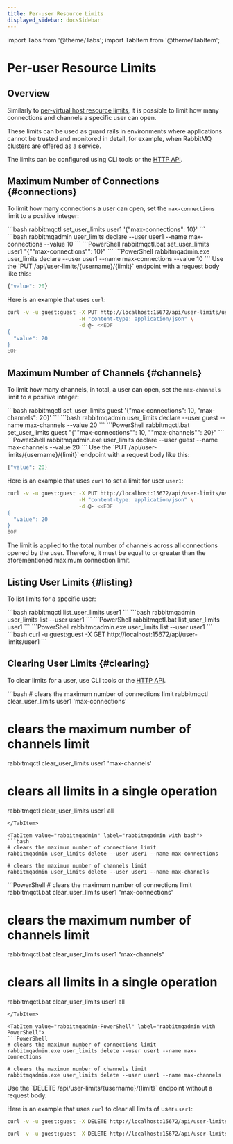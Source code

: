 ```yaml
---
title: Per-user Resource Limits
displayed_sidebar: docsSidebar
---
```

<!--
Copyright (c) 2005-2025 Broadcom. All Rights Reserved. The term "Broadcom" refers to Broadcom Inc. and/or its subsidiaries.

All rights reserved. This program and the accompanying materials
are made available under the terms of the under the Apache License,
Version 2.0 (the "License"); you may not use this file except in compliance
with the License. You may obtain a copy of the License at

https://www.apache.org/licenses/LICENSE-2.0

Unless required by applicable law or agreed to in writing, software
distributed under the License is distributed on an "AS IS" BASIS,
WITHOUT WARRANTIES OR CONDITIONS OF ANY KIND, either express or implied.
See the License for the specific language governing permissions and
limitations under the License.
-->

import Tabs from '@theme/Tabs';
import TabItem from '@theme/TabItem';

# Per-user Resource Limits

## Overview

Similarly to [per-virtual host resource limits](./vhosts#limits), it is possible to limit
how many connections and channels a specific user can open.

These limits can be used as guard rails in environments where applications
cannot be trusted and monitored in detail, for example, when RabbitMQ clusters
are offered as a service.

The limits can be configured using CLI tools or the [HTTP API](./management#http-api).

## Maximum Number of Connections {#connections}

To limit how many connections a user can open, set the `max-connections` limit to
a positive integer:

<Tabs groupId="examples">
<TabItem value="bash" label="rabbitmqctl with bash" default>
```bash
rabbitmqctl set_user_limits user1 '{"max-connections": 10}'
```
</TabItem>

<TabItem value="rabbitmqadmin" label="rabbitmqadmin with bash">
```bash
rabbitmqadmin user_limits declare --user user1 --name max-connections --value 10
```
</TabItem>

<TabItem value="PowerShell" label="rabbitmqctl with PowerShell">
```PowerShell
rabbitmqctl.bat set_user_limits user1 "{""max-connections"": 10}"
```
</TabItem>

<TabItem value="rabbitmqadmin-PowerShell" label="rabbitmqadmin with PowerShell">
```PowerShell
rabbitmqadmin.exe user_limits declare --user user1 --name max-connections --value 10
```
</TabItem>

<TabItem value="HTTP API" label="HTTP API">
Use the `PUT /api/user-limits/{username}/{limit}` endpoint with a request body like this:

```javascript
{"value": 20}
```

Here is an example that uses `curl`:

```bash
curl -v -u guest:guest -X PUT http://localhost:15672/api/user-limits/user1/max-connections \
                       -H "content-type: application/json" \
                       -d @- <<EOF
{
  "value": 20
}
EOF
```
</TabItem>
</Tabs>

## Maximum Number of Channels {#channels}

To limit how many channels, in total, a user can open, set the `max-channels` limit to
a positive integer:

<Tabs groupId="examples">
<TabItem value="bash" label="rabbitmqctl with bash" default>
```bash
rabbitmqctl set_user_limits guest '{"max-connections": 10, "max-channels": 20}'
```
</TabItem>

<TabItem value="rabbitmqadmin" label="rabbitmqadmin with bash">
```bash
rabbitmqadmin user_limits declare --user guest --name max-channels --value 20
```
</TabItem>

<TabItem value="PowerShell" label="rabbitmqctl with PowerShell">
```PowerShell
rabbitmqctl.bat set_user_limits guest "{""max-connections"": 10, ""max-channels"": 20}"
```
</TabItem>

<TabItem value="rabbitmqadmin-PowerShell" label="rabbitmqadmin with PowerShell">
```PowerShell
rabbitmqadmin.exe user_limits declare --user guest --name max-channels --value 20
```
</TabItem>

<TabItem value="HTTP API" label="HTTP API">
Use the `PUT /api/user-limits/{username}/{limit}` endpoint with a request body like this:

```javascript
{"value": 20}
```

Here is an example that uses `curl` to set a limit for user `user1`:

```bash
curl -v -u guest:guest -X PUT http://localhost:15672/api/user-limits/user1/max-channels \
                       -H "content-type: application/json" \
                       -d @- <<EOF
{
  "value": 20
}
EOF
```
</TabItem>
</Tabs>

The limit is applied to the total number of channels across all connections opened
by the user. Therefore, it must be equal to or greater than the aforementioned maximum
connection limit.

## Listing User Limits {#listing}

To list limits for a specific user:

<Tabs groupId="examples">
<TabItem value="bash" label="rabbitmqctl with bash" default>
```bash
rabbitmqctl list_user_limits user1
```
</TabItem>

<TabItem value="rabbitmqadmin" label="rabbitmqadmin with bash">
```bash
rabbitmqadmin user_limits list --user user1
```
</TabItem>

<TabItem value="PowerShell" label="rabbitmqctl with PowerShell">
```PowerShell
rabbitmqctl.bat list_user_limits user1
```
</TabItem>

<TabItem value="rabbitmqadmin-PowerShell" label="rabbitmqadmin with PowerShell">
```PowerShell
rabbitmqadmin.exe user_limits list --user user1
```
</TabItem>

<TabItem value="HTTP API" label="HTTP API">
```bash
curl -u guest:guest -X GET http://localhost:15672/api/user-limits/user1
```
</TabItem>
</Tabs>

## Clearing User Limits {#clearing}

To clear limits for a user, use CLI tools or the [HTTP API](./management#http-api).

<Tabs groupId="examples">
<TabItem value="bash" label="rabbitmqctl with bash" default>
```bash
# clears the maximum number of connections limit
rabbitmqctl clear_user_limits user1 'max-connections'

# clears the maximum number of channels limit
rabbitmqctl clear_user_limits user1 'max-channels'

# clears all limits in a single operation
rabbitmqctl clear_user_limits user1 all
```
</TabItem>

<TabItem value="rabbitmqadmin" label="rabbitmqadmin with bash">
```bash
# clears the maximum number of connections limit
rabbitmqadmin user_limits delete --user user1 --name max-connections

# clears the maximum number of channels limit
rabbitmqadmin user_limits delete --user user1 --name max-channels
```
</TabItem>

<TabItem value="PowerShell" label="rabbitmqctl with PowerShell">
```PowerShell
# clears the maximum number of connections limit
rabbitmqctl.bat clear_user_limits user1 "max-connections"

# clears the maximum number of channels limit
rabbitmqctl.bat clear_user_limits user1 "max-channels"

# clears all limits in a single operation
rabbitmqctl.bat clear_user_limits user1 all
```
</TabItem>

<TabItem value="rabbitmqadmin-PowerShell" label="rabbitmqadmin with PowerShell">
```PowerShell
# clears the maximum number of connections limit
rabbitmqadmin.exe user_limits delete --user user1 --name max-connections

# clears the maximum number of channels limit
rabbitmqadmin.exe user_limits delete --user user1 --name max-channels
```
</TabItem>

<TabItem value="HTTP API" label="HTTP API">
Use the `DELETE /api/user-limits/{username}/{limit}` endpoint without a request body.

Here is an example that uses `curl` to clear all limits of user `user1`:

```bash
curl -v -u guest:guest -X DELETE http://localhost:15672/api/user-limits/user1/max-channels

curl -v -u guest:guest -X DELETE http://localhost:15672/api/user-limits/user1/max-connections
```
</TabItem>
</Tabs>
